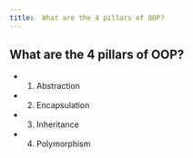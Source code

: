 ```yaml
---
title:  What are the 4 pillars of OOP?
---
```

## What are the 4 pillars of OOP?

- 1. Abstraction
- 2. Encapsulation
- 3. Inheritance
- 4. Polymorphism
